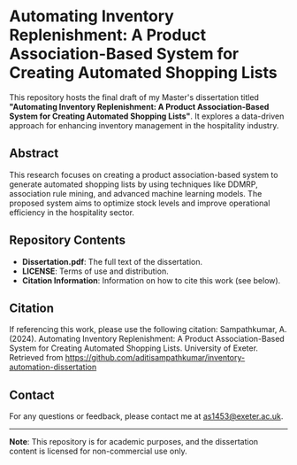 # Automating Inventory Replenishment: A Product Association-Based System for Creating Automated Shopping Lists

This repository hosts the final draft of my Master's dissertation titled **"Automating Inventory Replenishment: A Product Association-Based System for Creating Automated Shopping Lists"**. It explores a data-driven approach for enhancing inventory management in the hospitality industry.

## Abstract
This research focuses on creating a product association-based system to generate automated shopping lists by using techniques like DDMRP, association rule mining, and advanced machine learning models. The proposed system aims to optimize stock levels and improve operational efficiency in the hospitality sector.

## Repository Contents
- **Dissertation.pdf**: The full text of the dissertation.
- **LICENSE**: Terms of use and distribution.
- **Citation Information**: Information on how to cite this work (see below).

## Citation
If referencing this work, please use the following citation:
Sampathkumar, A. (2024). Automating Inventory Replenishment: A Product Association-Based System for Creating Automated Shopping Lists. University of Exeter. Retrieved from https://github.com/aditisampathkumar/inventory-automation-dissertation


## Contact
For any questions or feedback, please contact me at as1453@exeter.ac.uk.

---

**Note**: This repository is for academic purposes, and the dissertation content is licensed for non-commercial use only.
